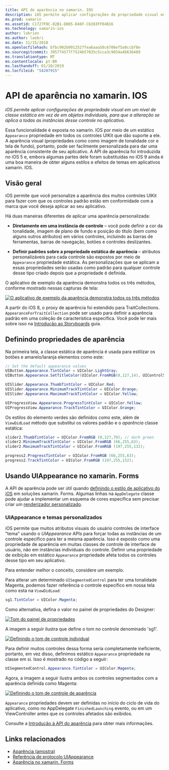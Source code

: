 ```yaml
---
title: API de aparência no xamarin. IOS
description: iOS permite aplicar configurações de propriedade visual em um nível de classe estática em vez de em objetos individuais, para que a alteração se aplica a todas as instâncias desse controle no aplicativo.
ms.prod: xamarin
ms.assetid: C1727F0C-82B1-D085-D46F-C6383FF04B16
ms.technology: xamarin-ios
author: lobrien
ms.author: laobri
ms.date: 11/15/2018
ms.openlocfilehash: bfbc902b0912527fea6aaa58c6706ef5a0ccbf8e
ms.sourcegitcommit: 395774577f7524b57035c5cca3c9034a4b636489
ms.translationtype: MT
ms.contentlocale: pt-BR
ms.lasthandoff: 01/10/2019
ms.locfileid: "54207915"
---
```

# <a name="appearance-api-in-xamarinios"></a>API de aparência no xamarin. IOS

_iOS permite aplicar configurações de propriedade visual em um nível de classe estática em vez de em objetos individuais, para que a alteração se aplica a todas as instâncias desse controle no aplicativo._

Essa funcionalidade é exposta no xamarin. IOS por meio de um estático `Appearance` propriedade em todos os controles UIKit que dão suporte a ele. A aparência visual (propriedades como como imagem de tonalidade cor e tela de fundo), portanto, pode ser facilmente personalizada para dar uma aparência consistente de seu aplicativo. A API de aparência foi introduzida no iOS 5 e, embora algumas partes dele foram substituídas no iOS 9 ainda é uma boa maneira de obter alguns estilos e efeitos de temas em aplicativos xamarin. IOS.

## <a name="overview"></a>Visão geral

iOS permite que você personalize a aparência dos muitos controles UIKit para fazer com que os controles padrão estão em conformidade com a marca que você deseja aplicar ao seu aplicativo.

Há duas maneiras diferentes de aplicar uma aparência personalizada:

- **Diretamente em uma instância de controle** – você pode definir a cor da tonalidade, imagem de plano de fundo e posição do título (bem como alguns outros atributos) em vários controles, incluindo as barras de ferramentas, barras de navegação, botões e controles deslizantes.

- **Definir padrões sobre a propriedade estática de aparência** – atributos personalizáveis para cada controle são expostos por meio de `Appearance` propriedade estática. As personalizações que se aplicam a essas propriedades serão usadas como padrão para qualquer controle desse tipo criado depois que a propriedade é definida.

O aplicativo de exemplo da aparência demonstra todos os três métodos, conforme mostrado nessas capturas de tela:

[![](introduction-to-the-appearance-api-images/appearance01-sml.png "O aplicativo de exemplo da aparência demonstra todos os três métodos")](introduction-to-the-appearance-api-images/appearance01.png#lightbox)

A partir do iOS 8, o proxy de aparência foi estendido para TraitCollections.
 `AppearanceForTraitCollection` pode ser usado para definir a aparência padrão em uma coleção de característica específica. Você pode ler mais sobre isso na [Introdução ao Storyboards](~/ios/user-interface/storyboards/unified-storyboards.md) guia.

## <a name="setting-appearance-properties"></a>Definindo propriedades de aparência

Na primeira tela, a classe estática de aparência é usada para estilizar os botões e amarelo/laranja elementos como este:

```csharp
// Set the default appearance values
UIButton.Appearance.TintColor = UIColor.LightGray;
UIButton.Appearance.SetTitleColor(UIColor.FromRGB(0,127,14), UIControlState.Normal);

UISlider.Appearance.ThumbTintColor = UIColor.Red;
UISlider.Appearance.MinimumTrackTintColor = UIColor.Orange;
UISlider.Appearance.MaximumTrackTintColor = UIColor.Yellow;

UIProgressView.Appearance.ProgressTintColor = UIColor.Yellow;
UIProgressView.Appearance.TrackTintColor = UIColor.Orange;
```

Os estilos do elemento verdes são definidos como este, além de `ViewDidLoad` método que substitui os valores padrão e o *aparência* classe estática:

```csharp
slider2.ThumbTintColor = UIColor.FromRGB (0,127,70); // dark green
slider2.MinimumTrackTintColor = UIColor.FromRGB (66,255,63);
slider2.MaximumTrackTintColor = UIColor.FromRGB (197,255,132);
```

```csharp
progress2.ProgressTintColor = UIColor.FromRGB (66,255,63);
progress2.TrackTintColor = UIColor.FromRGB (197,255,132);
```

## <a name="using-uiappearance-in-xamarinforms"></a>Usando UIAppearance no xamarin. Forms

A API de aparência pode ser útil quando [definindo o estilo de aplicativo do iOS](~/xamarin-forms/platform/ios/formatting.md#uiappearance) em soluções xamarin. Forms. Algumas linhas na `AppDelegate` classe pode ajudar a implementar um esquema de cores específica sem precisar criar um [renderizador personalizado](~/xamarin-forms/app-fundamentals/custom-renderer/index.md).

### <a name="custom-themes-and-uiappearance"></a>UIAppearance e temas personalizados

iOS permite que muitos atributos visuais do usuário controles de interface "tema" usando o *UIAppearance* APIs para forçar todas as instâncias de um controle específico para ter a mesma aparência. Isso é exposto como uma propriedade de aparência em muitas classes de controle de interface de usuário, não em instâncias individuais do controle. Definir uma propriedade de exibição em estático `Appearance` propriedade afeta todos os controles desse tipo em seu aplicativo.

Para entender melhor o conceito, considere um exemplo.

Para alterar um determinado `UISegmentedControl` para ter uma tonalidade Magenta, podemos fazer referência o controle específico em nossa tela como esta na `ViewDidLoad`:

```csharp
sg1.TintColor = UIColor.Magenta;
```

Como alternativa, defina o valor no painel de propriedades do Designer:

[![](introduction-to-the-appearance-api-images/propertiespadtint.png "Tom do painel de propriedades")](introduction-to-the-appearance-api-images/propertiespadtint.png#lightbox)

A imagem a seguir ilustra que define o tom no controle denominado 'sg1'.

[![](introduction-to-the-appearance-api-images/image53.png "Definindo o tom de controle individual")](introduction-to-the-appearance-api-images/image53.png#lightbox)

Para definir muitos controles dessa forma seria completamente ineficiente, portanto, em vez disso, definimos estático `Appearance` propriedade na classe em si. Isso é mostrado no código a seguir:

```csharp
UISegmentedControl.Appearance.TintColor = UIColor.Magenta;
```

Agora, a imagem a seguir ilustra ambos os controles segmentados com a aparência definida como Magenta:

[![](introduction-to-the-appearance-api-images/image54.png "Definindo o tom de controle de aparência")](introduction-to-the-appearance-api-images/image54.png#lightbox)

`Appearance` propriedades devem ser definidas no início do ciclo de vida do aplicativo, como no AppDelegate `FinishedLaunching` evento, ou em um ViewController antes que os controles afetados são exibidos.

Consulte a [Introdução à API do aparência](~/ios/user-interface/ios-ui/introduction-to-the-appearance-api.md) para obter mais informações.

## <a name="related-links"></a>Links relacionados

- [Aparência (amostra)](https://developer.xamarin.com/samples/monotouch/Appearance/)
- [Referência de protocolo UIAppearance](https://developer.apple.com/library/ios/documentation/UIKit/Reference/UIAppearance_Protocol/)
- [Aparência no xamarin. Forms](~/xamarin-forms/platform/ios/formatting.md#uiappearance)
